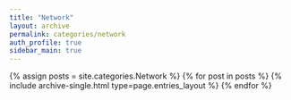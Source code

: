 ```yaml
---
title: "Network"
layout: archive
permalink: categories/network
auth_profile: true
sidebar_main: true
---
```


{% assign posts = site.categories.Network %}
{% for post in posts %}
{% include archive-single.html type=page.entries_layout %}
{% endfor %}
